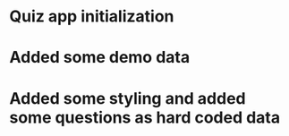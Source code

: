 # Quiz app initialization
# Added some demo data
# Added some styling and added some questions as hard coded data
